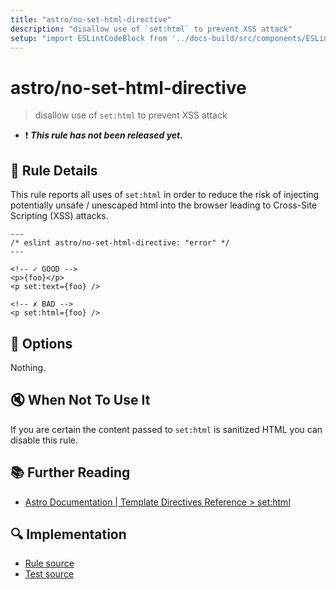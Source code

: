 ```yaml
---
title: "astro/no-set-html-directive"
description: "disallow use of `set:html` to prevent XSS attack"
setup: "import ESLintCodeBlock from '../docs-build/src/components/ESLintCodeBlockWrap.astro'"
---
```


# astro/no-set-html-directive

> disallow use of `set:html` to prevent XSS attack

- :exclamation: <badge text="This rule has not been released yet." vertical="middle" type="error"> **_This rule has not been released yet._** </badge>

## :book: Rule Details

This rule reports all uses of `set:html` in order to reduce the risk of injecting potentially unsafe / unescaped html into the browser leading to Cross-Site Scripting (XSS) attacks.

<ESLintCodeBlock>

<!--eslint-skip-->

```astro
---
/* eslint astro/no-set-html-directive: "error" */
---

<!-- ✓ GOOD -->
<p>{foo}</p>
<p set:text={foo} />

<!-- ✗ BAD -->
<p set:html={foo} />
```

</ESLintCodeBlock>

## :wrench: Options

Nothing.

## :mute: When Not To Use It

If you are certain the content passed to `set:html` is sanitized HTML you can disable this rule.

## :books: Further Reading

- [Astro Documentation | Template Directives Reference > set:html](https://docs.astro.build/en/reference/directives-reference/#sethtml)

## :mag: Implementation

- [Rule source](https://github.com/ota-meshi/eslint-plugin-astro/blob/main/src/rules/no-set-html-directive.ts)
- [Test source](https://github.com/ota-meshi/eslint-plugin-astro/blob/main/tests/src/rules/no-set-html-directive.ts)
